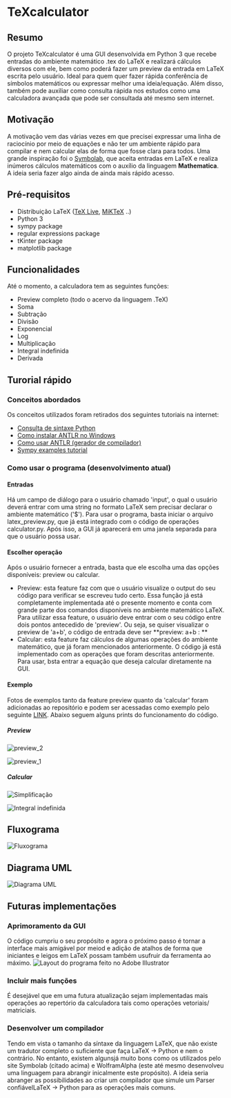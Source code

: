 # TeXcalculator
## Resumo

 O projeto TeXcalculator é uma GUI desenvolvida em Python 3 que recebe entradas do ambiente matemático .tex do LaTeX e realizará cálculos diversos com ele, bem como poderá fazer um preview da entrada em LaTeX escrita pelo usuário. Ideal para quem quer fazer rápida conferência de símbolos matemáticos ou expressar melhor uma ideia/equação. Além disso, também pode auxiliar como consulta rápida nos estudos como uma calculadora avançada que pode ser consultada até mesmo sem internet.

## Motivação
 A motivação vem das várias vezes em que precisei expressar uma linha de raciocínio por meio de equações e não ter um ambiente rápido para compilar e nem calcular elas de forma que fosse clara para todos. Uma grande inspiração foi o  [Symbolab](https://pt.symbolab.com/), que aceita entradas em LaTeX e realiza inúmeros cálculos matemáticos com o auxílio da linguagem **Mathematica**. A ideia seria fazer algo ainda de ainda mais rápido acesso.

## Pré-requisitos

- Distribuição LaTeX ([TeX Live](https://www.tug.org/texlive/), [MiKTeX](https://miktex.org/) ..)
- Python 3
- sympy package
- regular expressions package
- tKinter package
- matplotlib package


## Funcionalidades
Até o momento, a calculadora tem as seguintes funções:

- Preview completo (todo o acervo da linguagem .TeX)
- Soma
- Subtração
- Divisão
- Exponencial
- Log
- Multiplicação
- Integral indefinida
- Derivada


## Turorial rápido

### Conceitos abordados

Os conceitos utilizados foram retirados dos seguintes tutoriais na internet:

- [Consulta de sintaxe Python](https://www.youtube.com/watch?v=N4mEzFDjqtA)
- [Como instalar ANTLR no Windows](https://www.youtube.com/watch?v=p2gIBPz69DM&t=3s)
- [Como usar ANTLR (gerador de compilador)](https://www.youtube.com/watch?v=UIQBavUvmXc&t=1351s)
- [Sympy examples tutorial](http://zetcode.com/python/sympy/)

### Como usar o programa (desenvolvimento atual)

#### Entradas
Há um campo de diálogo para o usuário chamado 'input', o qual o usuário deverá entrar com uma string no formato LaTeX sem precisar declarar o ambiente matemático ('$'). Para usar o programa, basta iniciar o arquivo latex_preview.py, que já está integrado com o código de operações calculator.py. Após isso, a GUI já aparecerá em uma janela separada para que o usuário possa usar.
#### Escolher operação

Após o usuário fornecer a entrada, basta que ele escolha uma das opções disponíveis: preview ou calcular.

- Preview: esta feature faz com que o usuário visualize o output do seu código para verificar se escreveu tudo certo. Essa função já está completamente implementada até o presente momento e conta com grande parte dos comandos disponíveis no ambiente matemático LaTeX. Para utilizar essa feature, o usuário deve entrar com o seu código entre dois pontos antecedido de 'preview'. Ou seja, se quiser visualizar o preview de 'a+b', o código de entrada deve ser **preview: a+b : **  
- Calcular: esta feature faz cálculos de algumas operações do ambiente matemático, que já foram mencionados anteriormente. O código já está implementado com as operações que foram descritas anteriormente. Para usar, bsta entrar a equação que deseja calcular diretamente na GUI.

#### Exemplo

Fotos de exemplos tanto da feature preview quanto da 'calcular' foram adicionadas ao repositório e podem ser acessadas como exemplo pelo seguinte [LINK](https://github.com/PEE-2019-ELO-COM/Erick_TeXcalculator/tree/master/imagens). Abaixo seguem alguns prints do funcionamento do código.

##### Preview

![preview_2](https://github.com/PEE-2019-ELO-COM/Erick_TeXcalculator/blob/master/imagens/preview_eq2.png?raw=true)

![preview_1](https://github.com/PEE-2019-ELO-COM/Erick_TeXcalculator/blob/master/imagens/preview_eq3.png?raw=true)

##### Calcular

![Simplificação](https://github.com/PEE-2019-ELO-COM/Erick_TeXcalculator/blob/master/imagens/calc_eq4.png?raw=true)

![Integral indefinida](https://github.com/PEE-2019-ELO-COM/Erick_TeXcalculator/blob/master/imagens/calc_eq2.png?raw=true)

## Fluxograma

![Fluxograma](https://github.com/PEE-2019-ELO-COM/Erick_TeXcalculator/blob/master/Fluxograma_TeXcalculator.png?raw=true)

## Diagrama UML

![Diagrama UML](https://github.com/PEE-2019-ELO-COM/Erick_TeXcalculator/blob/master/UML_texcalculator.png?raw=true)

## Futuras implementações

### Aprimoramento da GUI
O código cumpriu o seu propósito e agora o próximo passo é tornar a interface mais amigável por meiod e adição de atalhos de forma que iniciantes e leigos em LaTeX possam também usufruir da ferramenta ao máximo.
![Layout do programa feito no Adobe Illustrator](https://github.com/PEE-2019-ELO-COM/Erick_TeXcalculator/blob/master/main_layout.png?raw=true)

### Incluir mais funções

É desejável que em uma futura atualização sejam implementadas mais operações ao repertório da calculadora tais como operações vetoriais/ matriciais.

### Desenvolver um compilador

Tendo em vista o tamanho da síntaxe da linguagem LaTeX, que não existe um tradutor completo o suficiente que faça LaTeX -> Python e nem o contrário. No entanto, existem algunsjá muito bons como os utilizados pelo site Symbolab (citado acima) e WolframAlpha (este até mesmo desenvolveu uma linguagem para abrangir inicalmente este propósito). A ideia seria abranger as possibilidades ao criar um compilador que simule um Parser confiávelLaTeX -> Python para as operações mais comuns.

